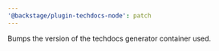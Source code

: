 ```yaml
---
'@backstage/plugin-techdocs-node': patch
---
```


Bumps the version of the techdocs generator container used.

